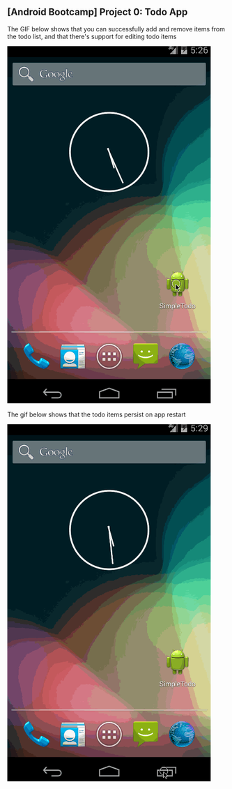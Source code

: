 [Android Bootcamp] Project 0: Todo App
--------------------------------------

The GIF below shows that you can successfully add and remove items from the todo list, and that there's support for editing todo items

![](Project0.gif)

The gif below shows that the todo items persist on app restart

![](Project0ItemsPersist.gif)
